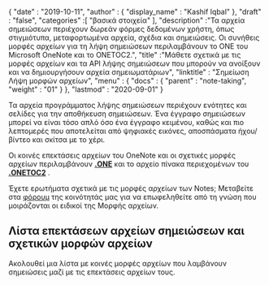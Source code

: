 {
  "date" : "2019-10-11",
  "author" : {
    "display_name" : "Kashif Iqbal"
},
  "draft" : "false",
  "categories" :[ "βασικά στοιχεία" ],
  "description" :"Τα αρχεία σημειώσεων περιέχουν δωρεάν φόρμες δεδομένων χρήστη, όπως στιγμιότυπα, μεταφορτωμένα αρχεία, σχέδια και σημειώσεις. Οι συνήθεις μορφές αρχείων για τη λήψη σημειώσεων περιλαμβάνουν το ONE του Microsoft OneNote και το ONETOC2.",
  "title" :"Μάθετε σχετικά με τις μορφές αρχείων και τα API λήψης σημειώσεων που μπορούν να ανοίξουν και να δημιουργήσουν αρχεία σημειωματάριων",
  "linktitle" : "Σημείωση Λήψη μορφών αρχείων",
  "menu" : {
    "docs" : {
      "parent" : "note-taking",
      "weight" : "01"
}
},
  "lastmod" : "2020-09-01"
}

Τα αρχεία προγράμματος λήψης σημειώσεων περιέχουν ενότητες και σελίδες για την αποθήκευση σημειώσεων. Ένα έγγραφο σημειώσεων μπορεί να είναι τόσο απλό όσο ένα έγγραφο κειμένου, καθώς και πιο λεπτομερές που αποτελείται από ψηφιακές εικόνες, αποσπάσματα ήχου/βίντεο και σκίτσα με το χέρι.

Οι κοινές επεκτάσεις αρχείων του OneNote και οι σχετικές μορφές αρχείων περιλαμβάνουν **[.ONE](/el/note-taking/one/)** και το αρχείο πίνακα περιεχομένων του **[.ONETOC2](/el/note-taking/onetoc2/)** .

Έχετε ερωτήματα σχετικά με τις μορφές αρχείων των Notes; Μεταβείτε στα [φόρουμ](https://forum.fileformat.com/c/note-taking/23) της κοινότητάς μας για να επωφεληθείτε από τη γνώση που μοιράζονται οι ειδικοί της Μορφής αρχείων.

## Λίστα επεκτάσεων αρχείων σημειώσεων και σχετικών μορφών αρχείων
Ακολουθεί μια λίστα με κοινές μορφές αρχείων που λαμβάνουν σημειώσεις μαζί με τις επεκτάσεις αρχείων τους.


